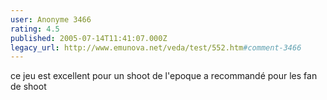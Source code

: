 ```yaml
---
user: Anonyme 3466
rating: 4.5
published: 2005-07-14T11:41:07.000Z
legacy_url: http://www.emunova.net/veda/test/552.htm#comment-3466
---
```

ce jeu est excellent pour un shoot de l'epoque a recommandé pour les fan de shoot
